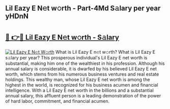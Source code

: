 ## Lil Eazy E N𝚎t w𝚘rth - Part-4Md S𝚊lary per year yHDnN

# <h2><a href="http://gc2fq12.nevu.top/?p=Lil+Eazy+E">🔗 👉🔴 Lil Eazy E N𝚎t w𝚘rth - S𝚊lary</a></h2>

[![Lil Eazy E N𝚎t W𝚘rth](https://i.imgur.com/Oavwk0R.jpeg)](http://gc2fq12.nevu.top/?p=Lil+Eazy+E)
What is Lil Eazy E n𝚎t w𝚘rth? What is Lil Eazy E s𝚊lary per year?
This prosperous individual's Lil Eazy E net worth is substantial, making him one of the wealthiest in his profession. Although his annual salary is considerable, it is dwarfed by his believed Lil Eazy E net worth, which stems from his numerous business ventures and real estate holdings. This wealthy man, whose Lil Eazy E net worth is among the highest in the world, is recognized for his business acumen and financial intelligence. With a Lil Eazy E net worth in the billions and a substantial annual salary, this affluent person is a leading demonstration of the power of hard labor, commitment, and financial acumen.
